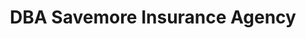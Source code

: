 ---
title: "DBA Savemore Insurance Agency"
url: /milwaukee/dba-savemore-insurance-agency/
shop: charity
---